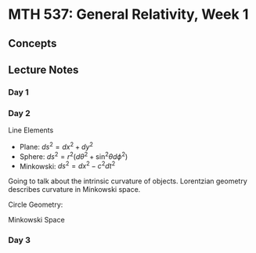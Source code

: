 # MTH 537: General Relativity, Week 1

$$
\newcommand\wrap[2]{\left( #1 \right)_{ #2 }}
\newcommand\pder[2]{\frac{\partial #1}{\partial #2}}
\newcommand\pdersq[2]{\frac{\partial^2 #1}{\partial^2 #2}}
\newcommand\mpder[3]{\frac{\partial^2 #1}{\partial #2\partial #3}}
\newcommand\bra[1]{\langle #1 |}
\newcommand\ket[1]{| #1 \rangle}
\newcommand\braket[3]{\bra{#1}#2\ket{#3}}
$$

## Concepts

## Lecture Notes

### Day 1


### Day 2

Line Elements
- Plane: $ds^2=dx^2+dy^2$
- Sphere: $ds^2=r^2(d\theta^2+\sin^2{\theta}d\phi^2)$
- Minkowski: $ds^2=dx^2-c^2dt^2$

Going to talk about the intrinsic curvature of objects.
Lorentzian geometry describes curvature in Minkowski space.

Circle Geometry:


Minkowski Space

### Day 3
